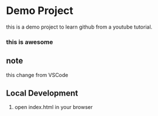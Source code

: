 # Demo Project

this is a demo project to learn github
from a youtube tutorial.

### this is awesome ###

## note

this change from VSCode

## Local Development

1. open index.html in your browser

